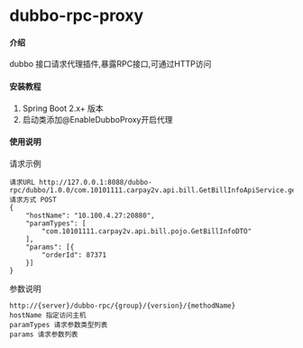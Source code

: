 # dubbo-rpc-proxy

#### 介绍
dubbo 接口请求代理插件,暴露RPC接口,可通过HTTP访问

#### 安装教程

1.  Spring Boot 2.x+ 版本
2.  启动类添加@EnableDubboProxy开启代理

#### 使用说明
请求示例
```text
请求URL http://127.0.0.1:8088/dubbo-rpc/dubbo/1.0.0/com.10101111.carpay2v.api.bill.GetBillInfoApiService.getBill
请求方式 POST
{
    "hostName": "10.100.4.27:20880",
	"paramTypes": [
		"com.10101111.carpay2v.api.bill.pojo.GetBillInfoDTO"
	],
	"params": [{
		"orderId": 87371
	}]
}
```
参数说明
```text
http://{server}/dubbo-rpc/{group}/{version}/{methodName}
hostName 指定访问主机
paramTypes 请求参数类型列表
params 请求参数列表
```